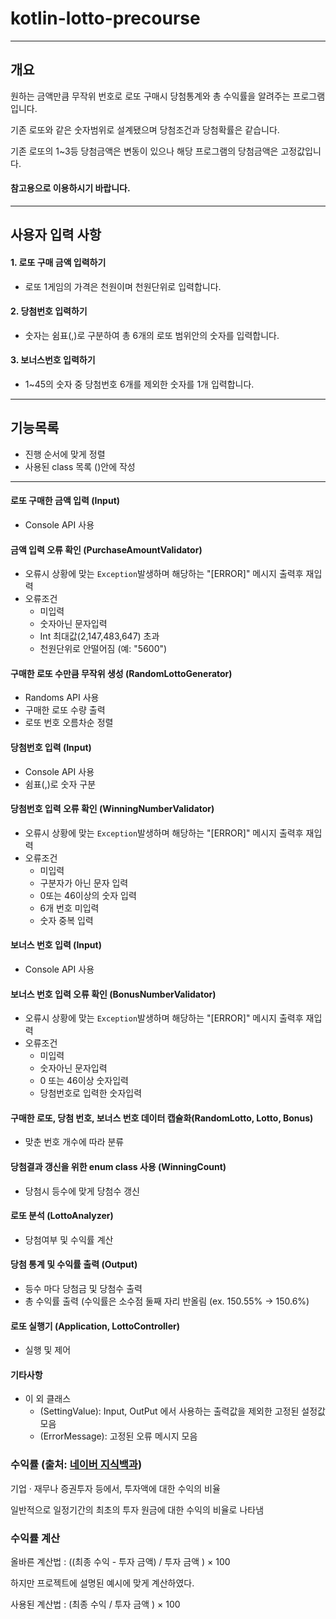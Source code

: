 # kotlin-lotto-precourse

---

## 개요

원하는 금액만큼 무작위 번호로 로또 구매시 당첨통계와 총 수익률을 알려주는 프로그램입니다.

기존 로또와 같은 숫자범위로 설계됐으며 당첨조건과 당첨확률은 같습니다.

기존 로또의 1~3등 당첨금액은 변동이 있으나 해당 프로그램의 당첨금액은 고정값입니다.

#### 참고용으로 이용하시기 바랍니다.

---

## 사용자 입력 사항

#### 1. 로또 구매 금액 입력하기

- 로또 1게임의 가격은 천원이며 천원단위로 입력합니다.

#### 2. 당첨번호 입력하기

- 숫자는 쉼표(,)로 구분하여 총 6개의 로또 범위안의 숫자를 입력합니다.

#### 3. 보너스번호 입력하기

- 1~45의 숫자 중 당첨번호 6개를 제외한 숫자를 1개 입력합니다.

---

## 기능목록

- 진행 순서에 맞게 정렬
- 사용된 class 목록 ()안에 작성

---

#### 로또 구매한 금액 입력 (Input)

- Console API 사용

#### 금액 입력 오류 확인 (PurchaseAmountValidator)

- 오류시 상황에 맞는 `Exception`발생하며 해당하는 "[ERROR]" 메시지 출력후 재입력
- 오류조건
    - 미입력
    - 숫자아닌 문자입력
    - Int 최대값(2,147,483,647) 초과
    - 천원단위로 안떨어짐 (예: "5600")

#### 구매한 로또 수만큼 무작위 생성 (RandomLottoGenerator)

- Randoms API 사용
- 구매한 로또 수량 출력
- 로또 번호 오름차순 정렬

#### 당첨번호 입력 (Input)

- Console API 사용
- 쉼표(,)로 숫자 구분

#### 당첨번호 입력 오류 확인 (WinningNumberValidator)

- 오류시 상황에 맞는 `Exception`발생하며 해당하는 "[ERROR]" 메시지 출력후 재입력
- 오류조건
    - 미입력
    - 구분자가 아닌 문자 입력
    - 0또는 46이상의 숫자 입력
    - 6개 번호 미입력
    - 숫자 중복 입력

#### 보너스 번호 입력 (Input)

- Console API 사용

#### 보너스 번호 입력 오류 확인 (BonusNumberValidator)

- 오류시 상황에 맞는 `Exception`발생하며 해당하는 "[ERROR]" 메시지 출력후 재입력
- 오류조건
    - 미입력
    - 숫자아닌 문자입력
    - 0 또는 46이상 숫자입력
    - 당첨번호로 입력한 숫자입력

#### 구매한 로또, 당첨 번호, 보너스 번호 데이터 캡슐화(RandomLotto, Lotto, Bonus)

- 맞춘 번호 개수에 따라 분류

#### 당첨결과 갱신을 위한 enum class 사용 (WinningCount)

- 당첨시 등수에 맞게 당첨수 갱신

#### 로또 분석 (LottoAnalyzer)

- 당첨여부 및 수익률 계산

#### 당첨 통계 및 수익률 출력 (Output)

- 등수 마다 당첨금 및 당첨수 출력
- 총 수익률 출력 (수익률은 소수점 둘째 자리 반올림 (ex. 150.55% -> 150.6%)

#### 로또 실행기 (Application, LottoController)

- 실행 및 제어

#### 기타사항

- 이 외 클래스
    - (SettingValue): Input, OutPut 에서 사용하는 출력값을 제외한 고정된 설정값 모음
    - (ErrorMessage): 고정된 오류 메시지 모음

### 수익률 (출처: [네이버 지식백과](https://terms.naver.com/entry.naver?docId=1918326&cid=50304&categoryId=50304))

기업 · 재무나 증권투자 등에서, 투자액에 대한 수익의 비율

일반적으로 일정기간의 최초의 투자 원금에 대한 수익의 비율로 나타냄

### 수익률 계산

올바른 계산법 : ((최종 수익 - 투자 금액) / 투자 금액 ) × 100

하지만 프로젝트에 설명된 예시에 맞게 계산하였다. 

사용된 계산법 : (최종 수익 / 투자 금액 ) × 100